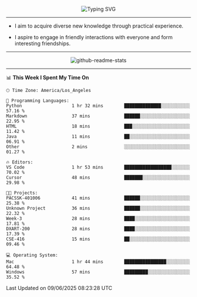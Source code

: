 <p align="center">
  <img src="https://readme-typing-svg.demolab.com?font=Fira+Code&weight=500&size=32&duration=2500&pause=1600&center=true&vCenter=true&random=false&width=1024&height=64&lines=Hi+there+%F0%9F%91%8B;I'm+delighted+you+could+make+it+here+%F0%9F%8E%89;I'm+Harry%2C+a+college+student+still+finding+my+way" alt="Typing SVG" />
</p>


---


- I aim to acquire diverse new knowledge through practical experience.

- I aspire to engage in friendly interactions with everyone and form interesting friendships.


---


<p align="center">
  <img src="https://github-readme-stats.vercel.app/api?username=Harry-Jing&show_icons=true" alt="github-readme-stats"/>
</p>


---

<!--START_SECTION:waka-->
📊 **This Week I Spent My Time On** 

```text
🕑︎ Time Zone: America/Los_Angeles

💬 Programming Languages: 
Python                   1 hr 32 mins        ██████████████░░░░░░░░░░░   57.16 % 
Markdown                 37 mins             ██████░░░░░░░░░░░░░░░░░░░   22.95 % 
HTML                     18 mins             ███░░░░░░░░░░░░░░░░░░░░░░   11.42 % 
Java                     11 mins             ██░░░░░░░░░░░░░░░░░░░░░░░   06.91 % 
Other                    2 mins              ░░░░░░░░░░░░░░░░░░░░░░░░░   01.27 % 

🔥 Editors: 
VS Code                  1 hr 53 mins        ██████████████████░░░░░░░   70.02 % 
Cursor                   48 mins             ███████░░░░░░░░░░░░░░░░░░   29.98 % 

🐱‍💻 Projects: 
PACSSK-401006            41 mins             ██████░░░░░░░░░░░░░░░░░░░   25.38 % 
Unknown Project          36 mins             ██████░░░░░░░░░░░░░░░░░░░   22.32 % 
Week-3                   28 mins             ████░░░░░░░░░░░░░░░░░░░░░   17.81 % 
DXART-200                28 mins             ████░░░░░░░░░░░░░░░░░░░░░   17.39 % 
CSE-416                  15 mins             ██░░░░░░░░░░░░░░░░░░░░░░░   09.46 % 

💻 Operating System: 
Mac                      1 hr 44 mins        ████████████████░░░░░░░░░   64.48 % 
Windows                  57 mins             █████████░░░░░░░░░░░░░░░░   35.52 % 
```


 Last Updated on 09/06/2025 08:23:28 UTC
<!--END_SECTION:waka-->
